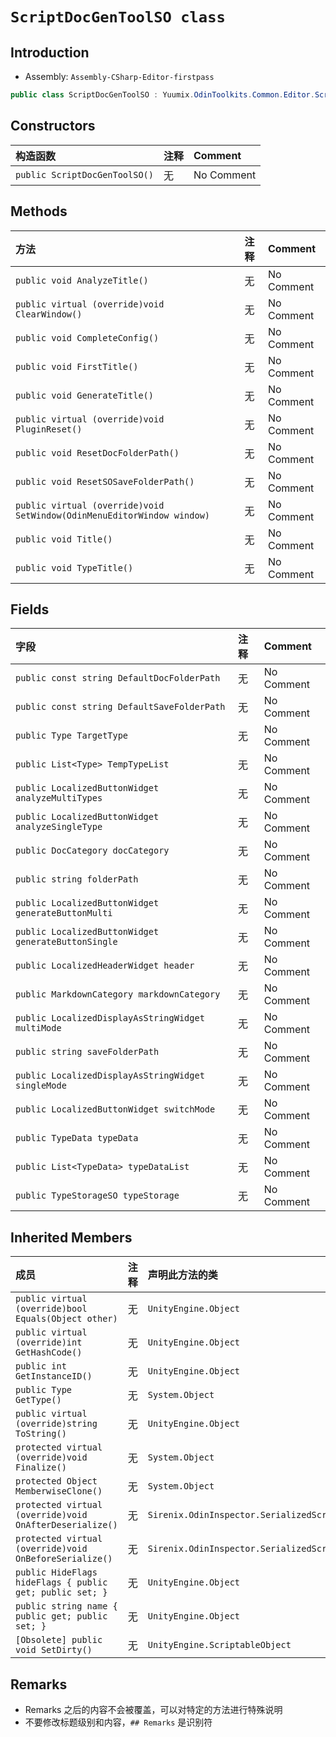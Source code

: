 ﻿# `ScriptDocGenToolSO class`
## Introduction
- Assembly: `Assembly-CSharp-Editor-firstpass`

``` csharp
public class ScriptDocGenToolSO : Yuumix.OdinToolkits.Common.Editor.ScriptableSingleton.OdinEditorScriptableSingleton<ScriptDocGenToolSO>, Yuumix.OdinToolkits.Common.Editor.Windows.ICanSetBelongToWindow, UnityEngine.ISerializationCallbackReceiver, Yuumix.OdinToolkits.Common.Runtime.ResetTool.IPluginReset
```

## Constructors
| 构造函数 | 注释 | Comment |
| :--- | :--- | :--- |
| `public ScriptDocGenToolSO()` | 无 | No Comment |
## Methods
| 方法 | 注释 | Comment |
| :--- | :--- | :--- |
| `public void AnalyzeTitle()` | 无 | No Comment |
| `public virtual (override)void ClearWindow()` | 无 | No Comment |
| `public void CompleteConfig()` | 无 | No Comment |
| `public void FirstTitle()` | 无 | No Comment |
| `public void GenerateTitle()` | 无 | No Comment |
| `public virtual (override)void PluginReset()` | 无 | No Comment |
| `public void ResetDocFolderPath()` | 无 | No Comment |
| `public void ResetSOSaveFolderPath()` | 无 | No Comment |
| `public virtual (override)void SetWindow(OdinMenuEditorWindow window)` | 无 | No Comment |
| `public void Title()` | 无 | No Comment |
| `public void TypeTitle()` | 无 | No Comment |


## Fields
| 字段 | 注释 | Comment |
| :--- | :--- | :--- |
| `public const string DefaultDocFolderPath` | 无 | No Comment |
| `public const string DefaultSaveFolderPath` | 无 | No Comment |
| `public Type TargetType` | 无 | No Comment |
| `public List<Type> TempTypeList` | 无 | No Comment |
| `public LocalizedButtonWidget analyzeMultiTypes` | 无 | No Comment |
| `public LocalizedButtonWidget analyzeSingleType` | 无 | No Comment |
| `public DocCategory docCategory` | 无 | No Comment |
| `public string folderPath` | 无 | No Comment |
| `public LocalizedButtonWidget generateButtonMulti` | 无 | No Comment |
| `public LocalizedButtonWidget generateButtonSingle` | 无 | No Comment |
| `public LocalizedHeaderWidget header` | 无 | No Comment |
| `public MarkdownCategory markdownCategory` | 无 | No Comment |
| `public LocalizedDisplayAsStringWidget multiMode` | 无 | No Comment |
| `public string saveFolderPath` | 无 | No Comment |
| `public LocalizedDisplayAsStringWidget singleMode` | 无 | No Comment |
| `public LocalizedButtonWidget switchMode` | 无 | No Comment |
| `public TypeData typeData` | 无 | No Comment |
| `public List<TypeData> typeDataList` | 无 | No Comment |
| `public TypeStorageSO typeStorage` | 无 | No Comment |

## Inherited Members
| 成员 | 注释 | 声明此方法的类 |
| :--- | :--- | :--- |
| `public virtual (override)bool Equals(Object other)` | 无 | `UnityEngine.Object` |
| `public virtual (override)int GetHashCode()` | 无 | `UnityEngine.Object` |
| `public int GetInstanceID()` | 无 | `UnityEngine.Object` |
| `public Type GetType()` | 无 | `System.Object` |
| `public virtual (override)string ToString()` | 无 | `UnityEngine.Object` |
| `protected virtual (override)void Finalize()` | 无 | `System.Object` |
| `protected Object MemberwiseClone()` | 无 | `System.Object` |
| `protected virtual (override)void OnAfterDeserialize()` | 无 | `Sirenix.OdinInspector.SerializedScriptableObject` |
| `protected virtual (override)void OnBeforeSerialize()` | 无 | `Sirenix.OdinInspector.SerializedScriptableObject` |
| `public HideFlags hideFlags { public get; public set; }` | 无 | `UnityEngine.Object` |
| `public string name { public get; public set; }` | 无 | `UnityEngine.Object` |
| `[Obsolete] public void SetDirty()` | 无 | `UnityEngine.ScriptableObject` |

## Remarks
- Remarks 之后的内容不会被覆盖，可以对特定的方法进行特殊说明
- 不要修改标题级别和内容，`## Remarks` 是识别符

